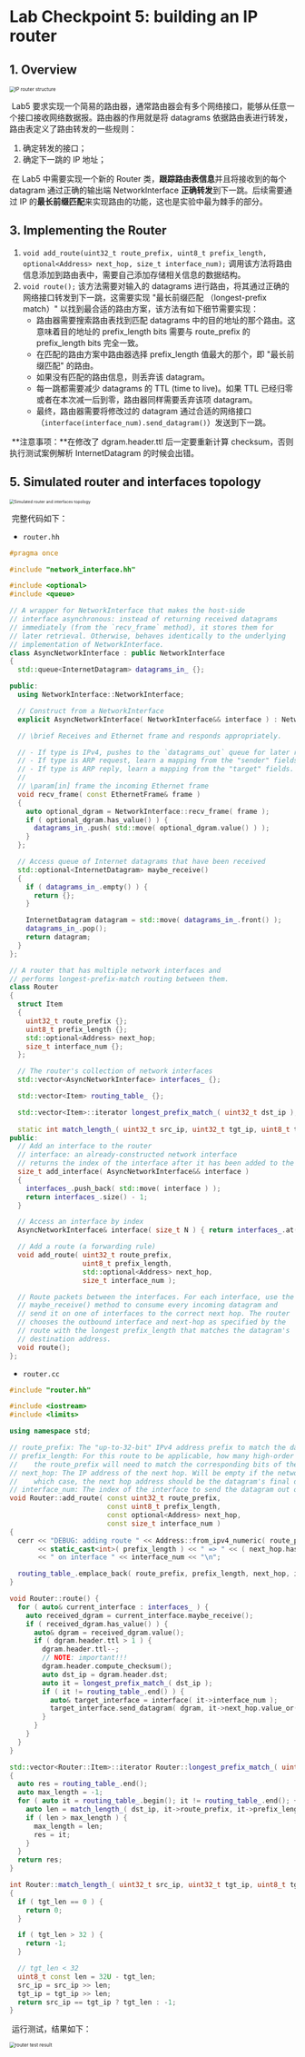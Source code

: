 # Lab Checkpoint 5: building an IP router

## 1. Overview

<img src="assets/IP router structure.png" alt="IP router structure" style="zoom:60%;" />

​	Lab5 要求实现一个简易的路由器，通常路由器会有多个网络接口，能够从任意一个接口接收网络数据报。路由器的作用就是将 datagrams 依据路由表进行转发，路由表定义了路由转发的一些规则：

1. 确定转发的接口；
2. 确定下一跳的 IP 地址；

​	在 Lab5 中需要实现一个新的 Router 类，**跟踪路由表信息**并且将接收到的每个 datagram 通过正确的输出端 NetworkInterface **正确转发**到下一跳。后续需要通过 IP 的**最长前缀匹配**来实现路由的功能，这也是实验中最为棘手的部分。

## 3. Implementing the Router

1. `void add_route(uint32_t route_prefix, uint8_t prefix_length, optional<Address> next_hop, size_t interface_num);` 调用该方法将路由信息添加到路由表中，需要自己添加存储相关信息的数据结构。
2. `void route();` 该方法需要对输入的 datagrams 进行路由，将其通过正确的网络接口转发到下一跳，这需要实现 "最长前缀匹配 （longest-prefix match）" 以找到最合适的路由方案，该方法有如下细节需要实现：
   - 路由器需要搜索路由表找到匹配 datagrams 中的目的地址的那个路由。这意味着目的地址的 prefix_length bits 需要与 route_prefix 的 prefix_length bits 完全一致。
   - 在匹配的路由方案中路由器选择 prefix_length 值最大的那个，即 "最长前缀匹配" 的路由。
   - 如果没有匹配的路由信息，则丢弃该 datagram。
   - 每一跳都需要减少 datagrams 的 TTL (time to live)。如果 TTL 已经归零或者在本次减一后到零，路由器同样需要丢弃该项 datagram。
   - 最终，路由器需要将修改过的 datagram 通过合适的网络接口（`interface(interface_num).send_datagram()`）发送到下一跳。

​	**注意事项：**在修改了 dgram.header.ttl 后一定要重新计算 checksum，否则执行测试案例解析 InternetDatagram 的时候会出错。

## 5. Simulated router and interfaces topology

<img src="assets/Simulated router and interfaces topology.png" alt="Simulated router and interfaces topology" style="zoom:50%;" />

​	完整代码如下：

- `router.hh`

```c++
#pragma once

#include "network_interface.hh"

#include <optional>
#include <queue>

// A wrapper for NetworkInterface that makes the host-side
// interface asynchronous: instead of returning received datagrams
// immediately (from the `recv_frame` method), it stores them for
// later retrieval. Otherwise, behaves identically to the underlying
// implementation of NetworkInterface.
class AsyncNetworkInterface : public NetworkInterface
{
  std::queue<InternetDatagram> datagrams_in_ {};

public:
  using NetworkInterface::NetworkInterface;

  // Construct from a NetworkInterface
  explicit AsyncNetworkInterface( NetworkInterface&& interface ) : NetworkInterface( interface ) {}

  // \brief Receives and Ethernet frame and responds appropriately.

  // - If type is IPv4, pushes to the `datagrams_out` queue for later retrieval by the owner.
  // - If type is ARP request, learn a mapping from the "sender" fields, and send an ARP reply.
  // - If type is ARP reply, learn a mapping from the "target" fields.
  //
  // \param[in] frame the incoming Ethernet frame
  void recv_frame( const EthernetFrame& frame )
  {
    auto optional_dgram = NetworkInterface::recv_frame( frame );
    if ( optional_dgram.has_value() ) {
      datagrams_in_.push( std::move( optional_dgram.value() ) );
    }
  };

  // Access queue of Internet datagrams that have been received
  std::optional<InternetDatagram> maybe_receive()
  {
    if ( datagrams_in_.empty() ) {
      return {};
    }

    InternetDatagram datagram = std::move( datagrams_in_.front() );
    datagrams_in_.pop();
    return datagram;
  }
};

// A router that has multiple network interfaces and
// performs longest-prefix-match routing between them.
class Router
{
  struct Item
  {
    uint32_t route_prefix {};
    uint8_t prefix_length {};
    std::optional<Address> next_hop;
    size_t interface_num {};
  };

  // The router's collection of network interfaces
  std::vector<AsyncNetworkInterface> interfaces_ {};

  std::vector<Item> routing_table_ {};

  std::vector<Item>::iterator longest_prefix_match_( uint32_t dst_ip );
  
  static int match_length_( uint32_t src_ip, uint32_t tgt_ip, uint8_t tgt_len );
public:
  // Add an interface to the router
  // interface: an already-constructed network interface
  // returns the index of the interface after it has been added to the router
  size_t add_interface( AsyncNetworkInterface&& interface )
  {
    interfaces_.push_back( std::move( interface ) );
    return interfaces_.size() - 1;
  }

  // Access an interface by index
  AsyncNetworkInterface& interface( size_t N ) { return interfaces_.at( N ); }

  // Add a route (a forwarding rule)
  void add_route( uint32_t route_prefix,
                  uint8_t prefix_length,
                  std::optional<Address> next_hop,
                  size_t interface_num );

  // Route packets between the interfaces. For each interface, use the
  // maybe_receive() method to consume every incoming datagram and
  // send it on one of interfaces to the correct next hop. The router
  // chooses the outbound interface and next-hop as specified by the
  // route with the longest prefix_length that matches the datagram's
  // destination address.
  void route();
};
```

- `router.cc`

```c++
#include "router.hh"

#include <iostream>
#include <limits>

using namespace std;

// route_prefix: The "up-to-32-bit" IPv4 address prefix to match the datagram's destination address against
// prefix_length: For this route to be applicable, how many high-order (most-significant) bits of
//    the route_prefix will need to match the corresponding bits of the datagram's destination address?
// next_hop: The IP address of the next hop. Will be empty if the network is directly attached to the router (in
//    which case, the next hop address should be the datagram's final destination).
// interface_num: The index of the interface to send the datagram out on.
void Router::add_route( const uint32_t route_prefix,
                        const uint8_t prefix_length,
                        const optional<Address> next_hop,
                        const size_t interface_num )
{
  cerr << "DEBUG: adding route " << Address::from_ipv4_numeric( route_prefix ).ip() << "/"
       << static_cast<int>( prefix_length ) << " => " << ( next_hop.has_value() ? next_hop->ip() : "(direct)" )
       << " on interface " << interface_num << "\n";

  routing_table_.emplace_back( route_prefix, prefix_length, next_hop, interface_num );
}

void Router::route() {
  for ( auto& current_interface : interfaces_ ) {
    auto received_dgram = current_interface.maybe_receive();
    if ( received_dgram.has_value() ) {
      auto& dgram = received_dgram.value();
      if ( dgram.header.ttl > 1 ) {
        dgram.header.ttl--;
        // NOTE: important!!!
        dgram.header.compute_checksum();
        auto dst_ip = dgram.header.dst;
        auto it = longest_prefix_match_( dst_ip );
        if ( it != routing_table_.end() ) {
          auto& target_interface = interface( it->interface_num );
          target_interface.send_datagram( dgram, it->next_hop.value_or( Address::from_ipv4_numeric( dst_ip ) ) );
        }
      }
    }
  }
}

std::vector<Router::Item>::iterator Router::longest_prefix_match_( uint32_t dst_ip )
{
  auto res = routing_table_.end();
  auto max_length = -1;
  for ( auto it = routing_table_.begin(); it != routing_table_.end(); ++it ) {
    auto len = match_length_( dst_ip, it->route_prefix, it->prefix_length );
    if ( len > max_length ) {
      max_length = len;
      res = it;
    }
  }
  return res;
}

int Router::match_length_( uint32_t src_ip, uint32_t tgt_ip, uint8_t tgt_len )
{
  if ( tgt_len == 0 ) {
    return 0;
  }

  if ( tgt_len > 32 ) {
    return -1;
  }

  // tgt_len < 32
  uint8_t const len = 32U - tgt_len;
  src_ip = src_ip >> len;
  tgt_ip = tgt_ip >> len;
  return src_ip == tgt_ip ? tgt_len : -1;
}
```

​	运行测试，结果如下：

<img src="assets/router test result.png" alt="router test result" style="zoom:60%;" />
